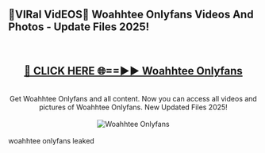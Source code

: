 <h2>🔴VIRal VidEOS🔴 Woahhtee Onlyfans Videos And Photos - Update Files 2025!</h2>
<br>
<div align="center">
<h2><a href="https://virallinks.top/odZfE0" rel="nofollow">🔴 CLICK HERE 🌐==►► Woahhtee Onlyfans</a></h2>
<br>
Get Woahhtee Onlyfans and all content. Now you can access all videos and pictures of Woahhtee Onlyfans. New Updated Files 2025!
<br>
<br>
<a href="https://virallinks.top/odZfE0" rel="nofollow" data-target="animated-image.originalLink"><img src="https://i.imgur.com/dJHk4Zq.gif)" alt="Woahhtee Onlyfans" style="max-width: 100%; display: inline-block;" data-target="animated-image.originalImage"></a>
</div>
<br>
woahhtee onlyfans leaked